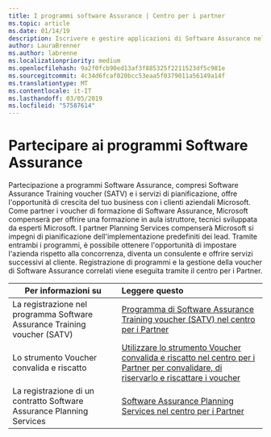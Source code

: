 ```yaml
---
title: I programmi software Assurance | Centro per i partner
ms.topic: article
ms.date: 01/14/19
description: Iscrivere e gestire applicazioni di Software Assurance nel centro per i Partner
author: LauraBrenner
ms.author: labrenne
ms.localizationpriority: medium
ms.openlocfilehash: 9a2f0fcb90ed13af3f885325f2211523df5c981e
ms.sourcegitcommit: 4c34d6fcaf020bcc53eaa5f0379011a56149a14f
ms.translationtype: MT
ms.contentlocale: it-IT
ms.lasthandoff: 03/05/2019
ms.locfileid: "57587614"
---
```

# <a name="participate-in-software-assurance-programs"></a>Partecipare ai programmi Software Assurance

Partecipazione a programmi Software Assurance, compresi Software Assurance Training voucher (SATV) e i servizi di pianificazione, offre l'opportunità di crescita del tuo business con i clienti aziendali Microsoft. Come partner i voucher di formazione di Software Assurance, Microsoft compenserà per offrire una formazione in aula istruttore, tecnici sviluppata da esperti Microsoft. I partner Planning Services compenserà Microsoft si impegni di pianificazione dell'implementazione predefiniti dei lead. Tramite entrambi i programmi, è possibile ottenere l'opportunità di impostare l'azienda rispetto alla concorrenza, diventa un consulente e offrire servizi successivi al cliente. Registrazione di programmi e la gestione della voucher di Software Assurance correlati viene eseguita tramite il centro per i Partner.

|**Per informazioni su**   |**Leggere questo**   |
|--------------------------|:------------------|
|La registrazione nel programma Software Assurance Training voucher (SATV)|[Programma di Software Assurance Training voucher (SATV) nel centro per i Partner](software-assurance-satv.md)|
|Lo strumento Voucher convalida e riscatto|[Utilizzare lo strumento Voucher convalida e riscatto nel centro per i Partner per convalidare, di riservarlo e riscattare i voucher](voucher-validation-tool.md)|
|La registrazione di un contratto Software Assurance Planning Services|[Software Assurance Planning Services nel centro per i Partner](software-assurance-dps.md) 


